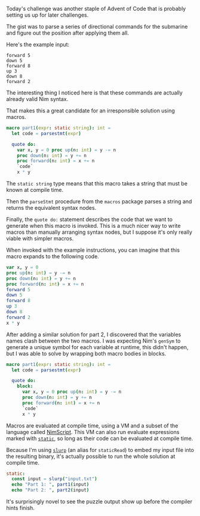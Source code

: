 Today's challenge was another staple of Advent of Code that is probably setting us up for later challenges.

The gist was to parse a series of directional commands for the submarine and figure out the position after applying them all.

Here's the example input:

```
forward 5
down 5
forward 8
up 3
down 8
forward 2
```

The interesting thing I noticed here is that these commands are actually already valid Nim syntax.

That makes this a great candidate for an irresponsible solution using macros.

```nim
macro part1(expr: static string): int =
  let code = parsestmt(expr)

  quote do:
    var x, y = 0 proc up(n: int) = y -= n
    proc down(n: int) = y += n
    proc forward(n: int) = x += n
    `code`
    x * y
```

The `static string` type means that this macro takes a string that must be known at compile time.

Then the `parseStmt` procedure from the `macros` package parses a string and returns the equivalent syntax nodes.

Finally, the `quote do:` statement describes the code that we want to generate when this macro is invoked. This is a much nicer way to write macros than manually arranging syntax nodes, but I suppose it's only really viable with simpler macros.

When invoked with the example instructions, you can imagine that this macro expands to the following code.

```nim
var x, y = 0
proc up(n: int) = y -= n
proc down(n: int) = y += n
proc forward(n: int) = x += n
forward 5
down 5
forward 8
up 3
down 8
forward 2
x * y
```

After adding a similar solution for part 2, I discovered that the variables names clash between the two macros. I was expecting Nim's `genSym` to generate a unique symbol for each variable at runtime, this didn't happen, but I was able to solve by wrapping both macro bodies in blocks.


```nim
macro part1(expr: static string): int =
  let code = parsestmt(expr)

  quote do:
    block:
      var x, y = 0 proc up(n: int) = y -= n
      proc down(n: int) = y += n
      proc forward(n: int) = x += n
      `code`
      x * y
```

Macros are evaluated at compile time, using a VM and a subset of the language called [NimScript](https://nim-lang.org/docs/nims.html). This VM can also run evaluate expressions marked with [`static`](https://nim-lang.org/docs/manual.html#statements-and-expressions-static-statementslashexpression), so long as their code can be evaluated at compile time.

Because I'm using [`slurp`](https://nim-lang.org/docs/system.html#slurp%2Cstring) (an alias for `staticRead`) to embed my input file into the resulting binary, it's actually possible to run the whole solution at compile time.

```nim
static:
  const input = slurp("input.txt")
  echo "Part 1: ", part1(input)
  echo "Part 2: ", part2(input)
```

It's surprisingly novel to see the puzzle output show up before the compiler hints finish.
